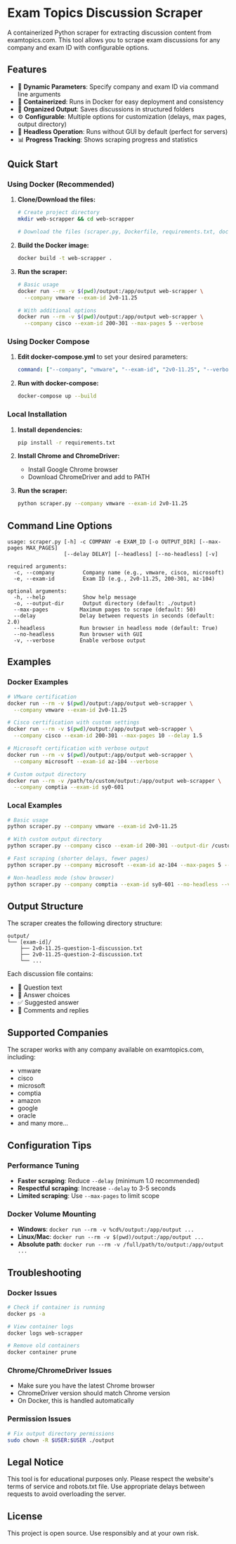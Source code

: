 # Exam Topics Discussion Scraper

A containerized Python scraper for extracting discussion content from examtopics.com. This tool allows you to scrape exam discussions for any company and exam ID with configurable options.

## Features

- 🎯 **Dynamic Parameters**: Specify company and exam ID via command line arguments
- 🐳 **Containerized**: Runs in Docker for easy deployment and consistency
- 📁 **Organized Output**: Saves discussions in structured folders
- ⚙️ **Configurable**: Multiple options for customization (delays, max pages, output directory)
- 🤖 **Headless Operation**: Runs without GUI by default (perfect for servers)
- 📊 **Progress Tracking**: Shows scraping progress and statistics

## Quick Start

### Using Docker (Recommended)

1. **Clone/Download the files:**
   ```bash
   # Create project directory
   mkdir web-scrapper && cd web-scrapper
   
   # Download the files (scraper.py, Dockerfile, requirements.txt, docker-compose.yml)
   ```

2. **Build the Docker image:**
   ```bash
   docker build -t web-scrapper .
   ```

3. **Run the scraper:**
   ```bash
   # Basic usage
   docker run --rm -v $(pwd)/output:/app/output web-scrapper \
     --company vmware --exam-id 2v0-11.25
   
   # With additional options
   docker run --rm -v $(pwd)/output:/app/output web-scrapper \
     --company cisco --exam-id 200-301 --max-pages 5 --verbose
   ```

### Using Docker Compose

1. **Edit docker-compose.yml** to set your desired parameters:
   ```yaml
   command: ["--company", "vmware", "--exam-id", "2v0-11.25", "--verbose"]
   ```

2. **Run with docker-compose:**
   ```bash
   docker-compose up --build
   ```

### Local Installation

1. **Install dependencies:**
   ```bash
   pip install -r requirements.txt
   ```

2. **Install Chrome and ChromeDriver:**
   - Install Google Chrome browser
   - Download ChromeDriver and add to PATH

3. **Run the scraper:**
   ```bash
   python scraper.py --company vmware --exam-id 2v0-11.25
   ```

## Command Line Options

```
usage: scraper.py [-h] -c COMPANY -e EXAM_ID [-o OUTPUT_DIR] [--max-pages MAX_PAGES] 
                  [--delay DELAY] [--headless] [--no-headless] [-v]

required arguments:
  -c, --company         Company name (e.g., vmware, cisco, microsoft)
  -e, --exam-id         Exam ID (e.g., 2v0-11.25, 200-301, az-104)

optional arguments:
  -h, --help            Show help message
  -o, --output-dir      Output directory (default: ./output)
  --max-pages          Maximum pages to scrape (default: 50)
  --delay              Delay between requests in seconds (default: 2.0)
  --headless           Run browser in headless mode (default: True)
  --no-headless        Run browser with GUI
  -v, --verbose        Enable verbose output
```

## Examples

### Docker Examples

```bash
# VMware certification
docker run --rm -v $(pwd)/output:/app/output web-scrapper \
  --company vmware --exam-id 2v0-11.25

# Cisco certification with custom settings
docker run --rm -v $(pwd)/output:/app/output web-scrapper \
  --company cisco --exam-id 200-301 --max-pages 10 --delay 1.5

# Microsoft certification with verbose output
docker run --rm -v $(pwd)/output:/app/output web-scrapper \
  --company microsoft --exam-id az-104 --verbose

# Custom output directory
docker run --rm -v /path/to/custom/output:/app/output web-scrapper \
  --company comptia --exam-id sy0-601
```

### Local Examples

```bash
# Basic usage
python scraper.py --company vmware --exam-id 2v0-11.25

# With custom output directory
python scraper.py --company cisco --exam-id 200-301 --output-dir /custom/path

# Fast scraping (shorter delays, fewer pages)
python scraper.py --company microsoft --exam-id az-104 --max-pages 5 --delay 1.0

# Non-headless mode (show browser)
python scraper.py --company comptia --exam-id sy0-601 --no-headless --verbose
```

## Output Structure

The scraper creates the following directory structure:

```
output/
└── [exam-id]/
    ├── 2v0-11.25-question-1-discussion.txt
    ├── 2v0-11.25-question-2-discussion.txt
    └── ...
```

Each discussion file contains:
- 📘 Question text
- 📝 Answer choices
- ✅ Suggested answer
- 💬 Comments and replies

## Supported Companies

The scraper works with any company available on examtopics.com, including:
- vmware
- cisco
- microsoft
- comptia
- amazon
- google
- oracle
- and many more...

## Configuration Tips

### Performance Tuning
- **Faster scraping**: Reduce `--delay` (minimum 1.0 recommended)
- **Respectful scraping**: Increase `--delay` to 3-5 seconds
- **Limited scraping**: Use `--max-pages` to limit scope

### Docker Volume Mounting
- **Windows**: `docker run --rm -v %cd%/output:/app/output ...`
- **Linux/Mac**: `docker run --rm -v $(pwd)/output:/app/output ...`
- **Absolute path**: `docker run --rm -v /full/path/to/output:/app/output ...`

## Troubleshooting

### Docker Issues
```bash
# Check if container is running
docker ps -a

# View container logs
docker logs web-scrapper

# Remove old containers
docker container prune
```

### Chrome/ChromeDriver Issues
- Make sure you have the latest Chrome browser
- ChromeDriver version should match Chrome version
- On Docker, this is handled automatically

### Permission Issues
```bash
# Fix output directory permissions
sudo chown -R $USER:$USER ./output
```

## Legal Notice

This tool is for educational purposes only. Please respect the website's terms of service and robots.txt file. Use appropriate delays between requests to avoid overloading the server.

## License

This project is open source. Use responsibly and at your own risk.